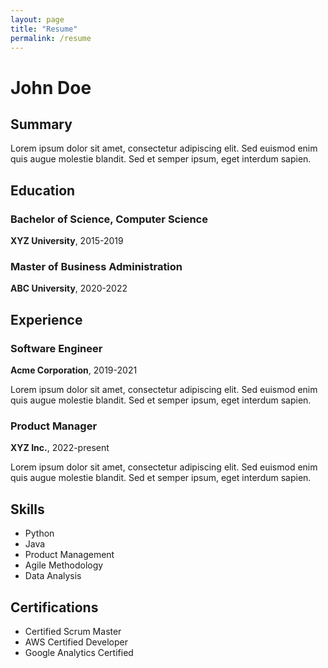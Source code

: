 ```yaml
---
layout: page
title: "Resume"
permalink: /resume
---
```


# John Doe

## Summary

Lorem ipsum dolor sit amet, consectetur adipiscing elit. Sed euismod enim quis augue molestie blandit. Sed et semper ipsum, eget interdum sapien.

## Education

### Bachelor of Science, Computer Science
**XYZ University**, 2015-2019

### Master of Business Administration
**ABC University**, 2020-2022

## Experience

### Software Engineer
**Acme Corporation**, 2019-2021

Lorem ipsum dolor sit amet, consectetur adipiscing elit. Sed euismod enim quis augue molestie blandit. Sed et semper ipsum, eget interdum sapien.

### Product Manager
**XYZ Inc.**, 2022-present

Lorem ipsum dolor sit amet, consectetur adipiscing elit. Sed euismod enim quis augue molestie blandit. Sed et semper ipsum, eget interdum sapien.

## Skills

- Python
- Java
- Product Management
- Agile Methodology
- Data Analysis

## Certifications

- Certified Scrum Master
- AWS Certified Developer
- Google Analytics Certified
